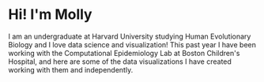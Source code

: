 # Hi! I'm Molly 

I am an undergraduate at Harvard University studying Human Evolutionary Biology and I love data science and visualization! This past year I have been working with the Computational Epidemiology Lab at Boston Children's Hospital, and here are some of the data visualizations I have created working with them and independently.